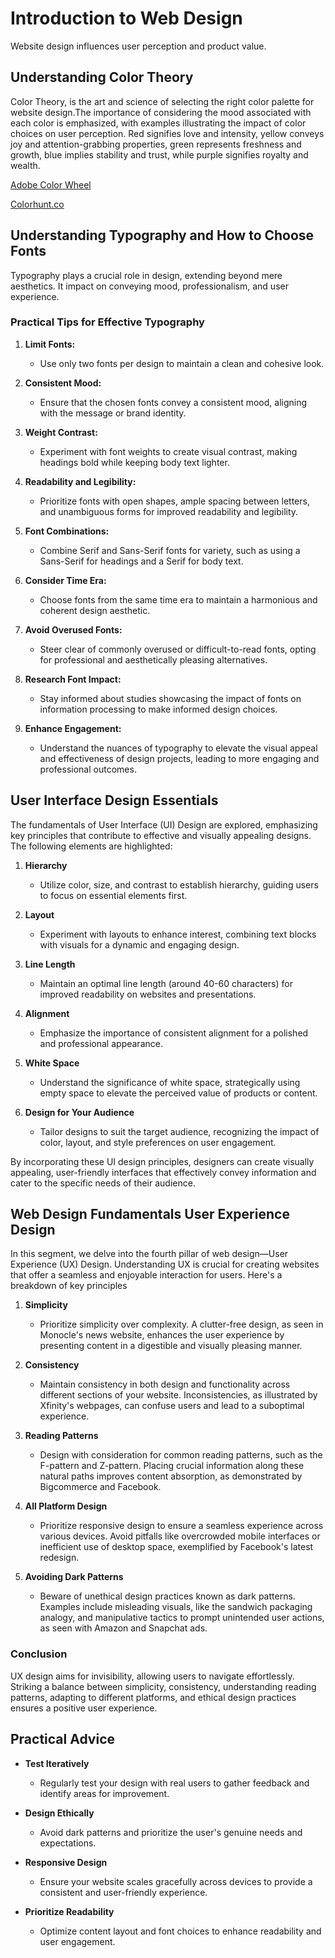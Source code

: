 # Introduction to Web Design

Website design influences user perception and product value.

## Understanding Color Theory

Color Theory, is the art and science of selecting the right color palette for website design.The importance of considering the mood associated with each color is emphasized, with examples illustrating the impact of color choices on user perception. Red signifies love and intensity, yellow conveys joy and attention-grabbing properties, green represents freshness and growth, blue implies stability and trust, while purple signifies royalty and wealth.

[Adobe Color Wheel](https://color.adobe.com/create/color-wheel)

[Colorhunt.co](https://colorhunt.co/)

## Understanding Typography and How to Choose Fonts

Typography plays a crucial role in design, extending beyond mere aesthetics. It impact on conveying mood, professionalism, and user experience.

### Practical Tips for Effective Typography

1. **Limit Fonts:**
   - Use only two fonts per design to maintain a clean and cohesive look.

2. **Consistent Mood:**
   - Ensure that the chosen fonts convey a consistent mood, aligning with the message or brand identity.

3. **Weight Contrast:**
   - Experiment with font weights to create visual contrast, making headings bold while keeping body text lighter.

4. **Readability and Legibility:**
   - Prioritize fonts with open shapes, ample spacing between letters, and unambiguous forms for improved readability and legibility.

5. **Font Combinations:**
   - Combine Serif and Sans-Serif fonts for variety, such as using a Sans-Serif for headings and a Serif for body text.

6. **Consider Time Era:**
   - Choose fonts from the same time era to maintain a harmonious and coherent design aesthetic.

7. **Avoid Overused Fonts:**
   - Steer clear of commonly overused or difficult-to-read fonts, opting for professional and aesthetically pleasing alternatives.

8. **Research Font Impact:**
   - Stay informed about studies showcasing the impact of fonts on information processing to make informed design choices.

9. **Enhance Engagement:**
   - Understand the nuances of typography to elevate the visual appeal and effectiveness of design projects, leading to more engaging and professional outcomes.

## User Interface Design Essentials

The fundamentals of User Interface (UI) Design are explored, emphasizing key principles that contribute to effective and visually appealing designs. The following elements are highlighted:

1. **Hierarchy**

   - Utilize color, size, and contrast to establish hierarchy, guiding users to focus on essential elements first.

2. **Layout**

   - Experiment with layouts to enhance interest, combining text blocks with visuals for a dynamic and engaging design.

3. **Line Length**

   - Maintain an optimal line length (around 40-60 characters) for improved readability on websites and presentations.

4. **Alignment**

   - Emphasize the importance of consistent alignment for a polished and professional appearance.

5. **White Space**

   - Understand the significance of white space, strategically using empty space to elevate the perceived value of products or content.

6. **Design for Your Audience**

   - Tailor designs to suit the target audience, recognizing the impact of color, layout, and style preferences on user engagement.

By incorporating these UI design principles, designers can create visually appealing, user-friendly interfaces that effectively convey information and cater to the specific needs of their audience.

## Web Design Fundamentals User Experience Design

In this segment, we delve into the fourth pillar of web design—User Experience (UX) Design. Understanding UX is crucial for creating websites that offer a seamless and enjoyable interaction for users. Here's a breakdown of key principles

1. **Simplicity**

   - Prioritize simplicity over complexity. A clutter-free design, as seen in Monocle's news website, enhances the user experience by presenting content in a digestible and visually pleasing manner.

2. **Consistency**

   - Maintain consistency in both design and functionality across different sections of your website. Inconsistencies, as illustrated by Xfinity's webpages, can confuse users and lead to a suboptimal experience.

3. **Reading Patterns**

   - Design with consideration for common reading patterns, such as the F-pattern and Z-pattern. Placing crucial information along these natural paths improves content absorption, as demonstrated by Bigcommerce and Facebook.

4. **All Platform Design**

   - Prioritize responsive design to ensure a seamless experience across various devices. Avoid pitfalls like overcrowded mobile interfaces or inefficient use of desktop space, exemplified by Facebook's latest redesign.

5. **Avoiding Dark Patterns**

   - Beware of unethical design practices known as dark patterns. Examples include misleading visuals, like the sandwich packaging analogy, and manipulative tactics to prompt unintended user actions, as seen with Amazon and Snapchat ads.

### Conclusion

UX design aims for invisibility, allowing users to navigate effortlessly. Striking a balance between simplicity, consistency, understanding reading patterns, adapting to different platforms, and ethical design practices ensures a positive user experience.

## Practical Advice

- **Test Iteratively**
  - Regularly test your design with real users to gather feedback and identify areas for improvement.

- **Design Ethically**
  - Avoid dark patterns and prioritize the user's genuine needs and expectations.

- **Responsive Design**
  - Ensure your website scales gracefully across devices to provide a consistent and user-friendly experience.

- **Prioritize Readability**
  - Optimize content layout and font choices to enhance readability and user engagement.
